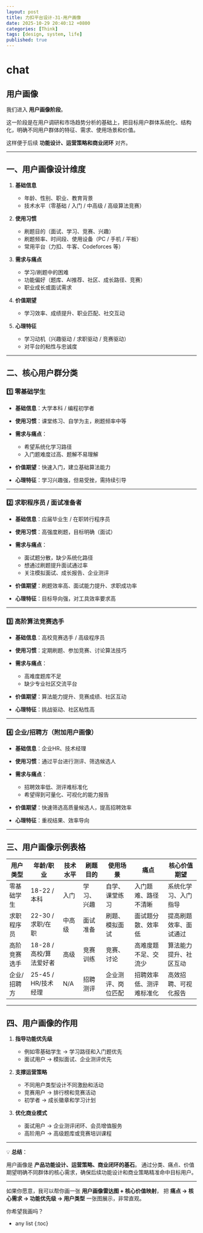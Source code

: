 ```yaml
---
layout: post
title: 力扣平台设计-31-用户画像
date: 2025-10-29 20:40:12 +0800
categories: [Think]
tags: [design, system, life]
published: true
---
```



# chat

## 用户画像

我们进入 **用户画像阶段**。

这一阶段是在用户调研和市场趋势分析的基础上，把目标用户群体系统化、结构化，明确不同用户群体的特征、需求、使用场景和价值。

这样便于后续 **功能设计、运营策略和商业闭环** 对齐。

---

## **一、用户画像设计维度**

1. **基础信息**

   * 年龄、性别、职业、教育背景
   * 技术水平（零基础 / 入门 / 中高级 / 高级算法竞赛）

2. **使用习惯**

   * 刷题目的（面试、学习、竞赛、兴趣）
   * 刷题频率、时间段、使用设备（PC / 手机 / 平板）
   * 常用平台（力扣、牛客、Codeforces 等）

3. **需求与痛点**

   * 学习/刷题中的困难
   * 功能偏好（题库、AI推荐、社区、成长路径、竞赛）
   * 职业成长或面试需求

4. **价值期望**

   * 学习效率、成绩提升、职业匹配、社交互动

5. **心理特征**

   * 学习动机（兴趣驱动 / 求职驱动 / 竞赛驱动）
   * 对平台的粘性与忠诚度

---

## **二、核心用户群分类**

### **1️⃣ 零基础学生**

* **基础信息**：大学本科 / 编程初学者
* **使用习惯**：课堂练习、自学为主，刷题频率中等
* **需求与痛点**：

  * 希望系统化学习路径
  * 入门题难度过高、题解不易理解
* **价值期望**：快速入门，建立基础算法能力
* **心理特征**：学习兴趣强，但易受挫，需持续引导

---

### **2️⃣ 求职程序员 / 面试准备者**

* **基础信息**：应届毕业生 / 在职转行程序员
* **使用习惯**：高强度刷题，目标明确（面试）
* **需求与痛点**：

  * 面试题分散，缺少系统化路径
  * 想通过刷题提升面试通过率
  * 关注模拟面试、成长报告、企业测评
* **价值期望**：刷题效率高、面试能力提升、求职成功率
* **心理特征**：目标导向强，对工具效率要求高

---

### **3️⃣ 高阶算法竞赛选手**

* **基础信息**：高校竞赛选手 / 高级程序员
* **使用习惯**：定期刷题、参加竞赛、讨论算法技巧
* **需求与痛点**：

  * 高难度题库不足
  * 缺少专业社区交流平台
* **价值期望**：算法能力提升、竞赛成绩、社区互动
* **心理特征**：挑战驱动、社区粘性高

---

### **4️⃣ 企业/招聘方（附加用户画像）**

* **基础信息**：企业HR、技术经理
* **使用习惯**：通过平台进行测评、筛选候选人
* **需求与痛点**：

  * 招聘效率低、测评难标准化
  * 希望得到可量化、可视化的能力报告
* **价值期望**：快速筛选高质量候选人，提高招聘效率
* **心理特征**：重视结果、效率导向

---

## **三、用户画像示例表格**

| 用户类型   | 年龄/职业            | 技术水平 | 刷题目的  | 使用场景      | 痛点           | 核心价值期望      |
| ------ | ---------------- | ---- | ----- | --------- | ------------ | ----------- |
| 零基础学生  | 18-22 / 本科       | 入门   | 学习、兴趣 | 自学、课堂练习   | 入门题难、路径不清晰   | 系统化学习、入门指导  |
| 求职程序员  | 22-30 / 求职/在职    | 中高级  | 面试准备  | 刷题、模拟面试   | 面试题分散、效率低    | 提高刷题效率、面试通过 |
| 高阶竞赛选手 | 18-28 / 高校/算法爱好者 | 高级   | 竞赛训练  | 竞赛、讨论     | 高难度题不足、交流少   | 算法能力提升、社区互动 |
| 企业/招聘方 | 25-45 / HR/技术经理  | N/A  | 招聘测评  | 企业测评、岗位匹配 | 招聘效率低、测评难标准化 | 高效招聘、可视化报告  |

---

## **四、用户画像的作用**

1. **指导功能优先级**

   * 例如零基础学生 → 学习路径和入门题优先
   * 面试用户 → 模拟面试、企业测评优先

2. **支撑运营策略**

   * 不同用户类型设计不同激励和活动
   * 竞赛用户 → 排行榜和竞赛活动
   * 初学者 → 成长徽章和学习计划

3. **优化商业模式**

   * 面试用户 → 企业测评闭环、会员增值服务
   * 高阶用户 → 高级题库或竞赛培训课程

---

💡 **总结**：

用户画像是 **产品功能设计、运营策略、商业闭环的基石**。
通过分类、痛点、价值期望明确不同群体的核心需求，确保后续功能设计和商业策略精准命中目标用户。

---

如果你愿意，我可以帮你画一张 **用户画像雷达图 + 核心价值映射**，
把 **痛点 → 核心需求 → 功能优先级 → 用户类型** 一张图展示，非常直观。

你希望我画吗？



* any list
{:toc}
